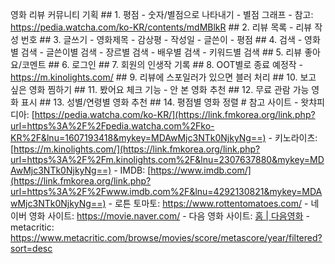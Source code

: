 영화 리뷰 커뮤니티 기획 ## 1. 평점 - 숫자/별점으로 나타내기 
\- 별점 그래프 
  \- 참고: https://pedia.watcha.com/ko-KR/contents/mdMBlkR 
 \## 2. 리뷰 목록 - 리뷰 작성 번호 
 \## 3. 글쓰기 - 영화제목 
\- 감상평 
\- 작성일 
\- 글쓴이 
\- 평점 
 \## 4. 검색 - 영화별 검색 
\- 글쓴이별 검색 
\- 장르별 검색 
\- 배우별 검색 
\- 키워드별 검색 
 \## 5. 리뷰 좋아요/코멘트 ## 6. 로그인 ## 7. 회원의 인생작 기록 ## 8. OOT별로 종료 예정작 - https://m.kinolights.com/ 
 \## 9. 리뷰에 스포일러가 있으면 블러 처리 ## 10. 보고 싶은 영화 찜하기 ## 11. 봤어요 체크 기능 - 안 본 영화 추천 
 \## 12. 무료 관람 가능 영화 표시 ## 13. 성별/연령별 영화 추천 ## 14. 평점별 영화 정렬 # 참고 사이트 - 왓챠피디아: [https://pedia.watcha.com/ko-KR/](https://link.fmkorea.org/link.php?url=https%3A%2F%2Fpedia.watcha.com%2Fko-KR%2F&lnu=1607193418&mykey=MDAwMjc3NTk0NjkyNg==) 
\- 키노라이츠: [https://m.kinolights.com/](https://link.fmkorea.org/link.php?url=https%3A%2F%2Fm.kinolights.com%2F&lnu=2307637880&mykey=MDAwMjc3NTk0NjkyNg==) 
\- IMDB: [https://www.imdb.com/](https://link.fmkorea.org/link.php?url=https%3A%2F%2Fwww.imdb.com%2F&lnu=4292130821&mykey=MDAwMjc3NTk0NjkyNg==) 
\- 로튼 토마토: https://www.rottentomatoes.com/ 
\- 네이버 영화 사이트: https://movie.naver.com/ 
\- 다음 영화 사이트: [홈 | 다음영화](https://movie.daum.net/main) 
\- metacritic: https://www.metacritic.com/browse/movies/score/metascore/year/filtered?sort=desc
